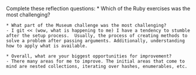 Complete these reflection questions:
    * Which of the Ruby exercises was the most challenging?

    * What part of the Museum challenge was the most challenging?
    - I git << (wow, what is happening to me) I have a tendency to stumble after the setup process.  Usually, the process of creating methods to solve a problem after passing arguments. Additionally, understanding how to apply what is available.  

    * Overall, what are your biggest opportunities for improvement?
    - There many areas for me to improve. The initial areas that come to mind are nested collections, iterating over hashes, enumerables, etc.
